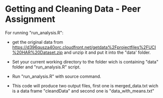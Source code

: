 Getting and Cleaning Data - Peer Assignment
========================================
For running "run_analysis.R":

* get the original data from https://d396qusza40orc.cloudfront.net/getdata%2Fprojectfiles%2FUCI%20HAR%20Dataset.zip and 
unzip it and put it into the "data' folder.

* Set your current working directory to the folder wich is containing "data" folder and "run_analysis.R" script. 

* Run "run_analysis.R" with source command. 

* This code will produce two output files, first one is merged_data.txt wich is a data frame "cleandData" and second one is 
"data_with_means.txt"
